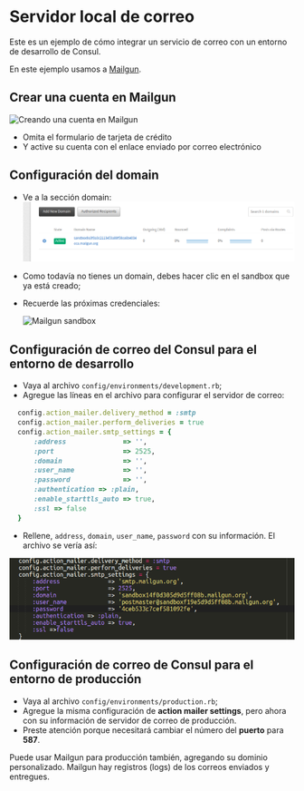 # Servidor local de correo

Este es un ejemplo de cómo integrar un servicio de correo con un entorno de desarrollo de Consul.

En este ejemplo usamos a [Mailgun](https://www.mailgun.com/).

## Crear una cuenta en Mailgun

![Creando una cuenta en Mailgun](../../../.gitbook/assets/mailgun-create-account.png)

* Omita el formulario de tarjeta de crédito
* Y active su cuenta con el enlace enviado por correo electrónico

## Configuración del domain

* Ve a la sección domain: ![Mailgun secci&#xF3;n domain](../../../.gitbook/assets/mailgun-domains%20%281%29.png)
* Como todavía no tienes un domain, debes hacer clic en el sandbox que ya está creado;
* Recuerde las próximas credenciales:

  ![Mailgun sandbox](../../../.gitbook/assets/mailgun-sandbox.png)

## Configuración de correo del Consul para el entorno de desarrollo

* Vaya al archivo `config/environments/development.rb`;
* Agregue las líneas en el archivo para configurar el servidor de correo:

```ruby
  config.action_mailer.delivery_method = :smtp
  config.action_mailer.perform_deliveries = true
  config.action_mailer.smtp_settings = {
      :address              => '',
      :port                 => 2525,
      :domain               => '',
      :user_name            => '',
      :password             => '',
      :authentication => :plain,
      :enable_starttls_auto => true,
      :ssl => false
  }
```

* Rellene, `address`, `domain`, `user_name`, `password` con su información. El archivo se vería así:

![archivo development.rb](../../../.gitbook/assets/development.rb%20%281%29.png)

## Configuración de correo de Consul para el entorno de producción

* Vaya al archivo `config/environments/production.rb`;
* Agregue la misma configuración de **action mailer settings**, pero ahora con su información de servidor de correo de producción.
* Preste atención porque necesitará cambiar el número del **puerto** para **587**.

Puede usar Mailgun para producción también, agregando su dominio personalizado. Mailgun hay registros \(logs\) de los correos enviados y entregues.

